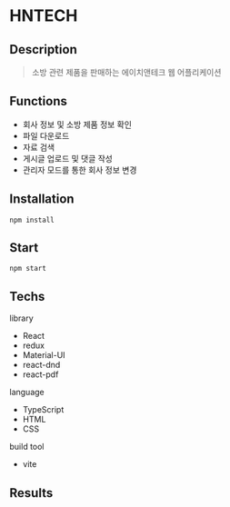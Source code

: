 # HNTECH

## Description

>소방 관련 제품을 판매하는 에이치앤테크 웹 어플리케이션

## Functions

* 회사 정보 및 소방 제품 정보 확인
* 파일 다운로드
* 자료 검색
* 게시글 업로드 및 댓글 작성
* 관리자 모드를 통한 회사 정보 변경

## Installation

```shell
npm install
```

## Start

```shell
npm start
```

## Techs

library
* React
* redux
* Material-UI
* react-dnd
* react-pdf

language
* TypeScript
* HTML
* CSS
  
build tool
* vite

## Results


